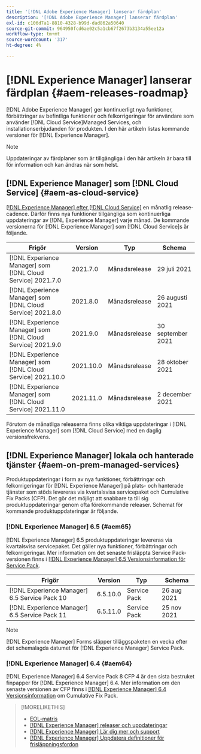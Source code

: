 ```yaml
---
title: '[!DNL Adobe Experience Manager] lanserar färdplan'
description: '[!DNL Adobe Experience Manager] lanserar färdplan'
exl-id: c106d7a1-8810-4328-b99d-dad862a50640
source-git-commit: 964950fcd6ae02c5a1cb67f2673b3134a55ee12a
workflow-type: tm+mt
source-wordcount: '317'
ht-degree: 4%

---
```


# [!DNL Experience Manager] lanserar färdplan {#aem-releases-roadmap}

[!DNL Adobe Experience Manager] ger kontinuerligt nya funktioner, förbättringar av befintliga funktioner och felkorrigeringar för användare som använder  [!DNL Cloud Service]Managed Services, och installationserbjudanden för produkten. I den här artikeln listas kommande versioner för [!DNL Experience Manager].

>[!NOTE]
>
>Uppdateringar av färdplaner som är tillgängliga i den här artikeln är bara till för information och kan ändras när som helst.

## [!DNL Experience Manager] som  [!DNL Cloud Service] {#aem-as-cloud-service}

[[!DNL Experience Manager] efter  [!DNL Cloud Service]](https://experienceleague.adobe.com/docs/experience-manager-cloud-service/release-notes/home.html) en månatlig release-cadence. Därför finns nya funktioner tillgängliga som kontinuerliga uppdateringar av [!DNL Experience Manager] varje månad. De kommande versionerna för [!DNL Experience Manager] som [!DNL Cloud Service]s är följande.

| Frigör | Version | Typ | Schema |
|---|---|---|---|
| [!DNL Experience Manager] som  [!DNL Cloud Service] 2021.7.0 | 2021.7.0 | Månadsrelease | 29 juli 2021 |
| [!DNL Experience Manager] som  [!DNL Cloud Service] 2021.8.0 | 2021.8.0 | Månadsrelease | 26 augusti 2021 |
| [!DNL Experience Manager] som  [!DNL Cloud Service] 2021.9.0 | 2021.9.0 | Månadsrelease | 30 september 2021 |
| [!DNL Experience Manager] som  [!DNL Cloud Service] 2021.10.0 | 2021.10.0 | Månadsrelease | 28 oktober 2021 |
| [!DNL Experience Manager] som  [!DNL Cloud Service] 2021.11.0 | 2021.11.0 | Månadsrelease | 2 december 2021 |

Förutom de månatliga releaserna finns olika viktiga uppdateringar i [!DNL Experience Manager] som [!DNL Cloud Service] med en daglig versionsfrekvens.

## [!DNL Experience Manager] lokala och hanterade tjänster {#aem-on-prem-managed-services}

Produktuppdateringar i form av nya funktioner, förbättringar och felkorrigeringar för [!DNL Experience Manager] på plats- och hanterade tjänster som stöds levereras via kvartalsvisa servicepaket och Cumulative Fix Packs (CFP). Det gör det möjligt att snabbare ta till sig produktuppdateringar genom ofta förekommande releaser. Schemat för kommande produktuppdateringar är följande.

### [!DNL Experience Manager] 6.5 {#aem65}

[!DNL Experience Manager] 6.5 produktuppdateringar levereras via kvartalsvisa servicepaket. Det gäller nya funktioner, förbättringar och felkorrigeringar. Mer information om det senaste frisläppta Service Pack-versionen finns i [[!DNL Experience Manager] 6.5 Versionsinformation för Service Pack](https://experienceleague.adobe.com/docs/experience-manager-65/release-notes/service-pack/sp-release-notes.html).

| Frigör | Version | Typ | Schema |
|---|---|---|---|
| [!DNL Experience Manager] 6.5 Service Pack 10 | 6.5.10.0 | Service Pack | 26 aug 2021 |
| [!DNL Experience Manager] 6.5 Service Pack 11 | 6.5.11.0 | Service Pack | 25 nov 2021 |

>[!NOTE]
>
>[!DNL Experience Manager] Forms släpper tilläggspaketen en vecka efter det schemalagda datumet för  [!DNL Experience Manager] Service Pack.

### [!DNL Experience Manager] 6.4 {#aem64}

[!DNL Experience Manager] 6.4 Service Pack 8 CFP 4 är den sista bestruket finpapper för  [!DNL Experience Manager] 6.4. Mer information om den senaste versionen av CFP finns i  [[!DNL Experience Manager] 6.4 Versionsinformation](https://experienceleague.adobe.com/docs/experience-manager-64/release-notes/cfp-release-notes.html) om Cumulative Fix Pack.

>[!MORELIKETHIS]
>
>* [EOL-matris](https://helpx.adobe.com/support/programs/eol-matrix.html)
>* [[!DNL Experience Manager] releaser och uppdateringar](https://helpx.adobe.com/experience-manager/aem-releases-updates.html)
>* [[!DNL Experience Manager] Lär dig mer och support](https://helpx.adobe.com/support/experience-manager.html)
>* [[!DNL Experience Manager] Uppdatera definitioner för frisläppningsfordon](/help/update-release-vehicle-definitions.md)

